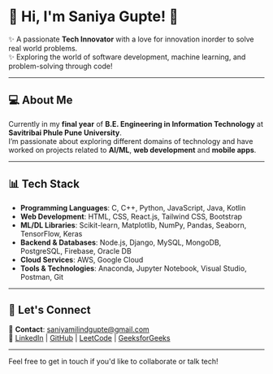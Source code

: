 # 🌟 Hi, I'm **Saniya Gupte**! 🌟

✨ A passionate **Tech Innovator** with a love for innovation inorder to solve real world problems.  
✨ Exploring the world of software development, machine learning, and problem-solving through code!

---

## 💻 **About Me**

Currently in my **final year** of **B.E. Engineering in Information Technology** at **Savitribai Phule Pune University**.  
I’m passionate about exploring different domains of technology and have worked on projects related to **AI/ML**, **web development** and **mobile apps**.

---

## 📊 **Tech Stack**

- **Programming Languages**: C, C++, Python, JavaScript, Java, Kotlin  
- **Web Development**: HTML, CSS, React.js, Tailwind CSS, Bootstrap  
- **ML/DL Libraries**: Scikit-learn, Matplotlib, NumPy, Pandas, Seaborn, TensorFlow, Keras  
- **Backend & Databases**: Node.js, Django, MySQL, MongoDB, PostgreSQL, Firebase, Oracle DB  
- **Cloud Services**: AWS, Google Cloud  
- **Tools & Technologies**: Anaconda, Jupyter Notebook, Visual Studio, Postman, Git  

---

## 💬 **Let's Connect**

📧 **Contact**: [saniyamilindgupte@gmail.com](mailto:saniyamilindgupte@gmail.com)   
🔗 [LinkedIn](https://www.linkedin.com/in/saniya-gupte-7a7585256/) | [GitHub](https://github.com/Saniyagupte) | [LeetCode](https://leetcode.com/u/SaniyaGupte/) | [GeeksforGeeks](https://www.geeksforgeeks.org/user/wordlesshnti/)

---

Feel free to get in touch if you'd like to collaborate or talk tech! 
